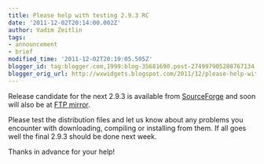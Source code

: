 ```yaml
---
title: Please help with testing 2.9.3 RC
date: '2011-12-02T20:14:00.002Z'
author: Vadim Zeitlin
tags:
- announcement
- brief
modified_time: '2011-12-02T20:19:05.505Z'
blogger_id: tag:blogger.com,1999:blog-35681690.post-274997905288767134
blogger_orig_url: http://wxwidgets.blogspot.com/2011/12/please-help-with-testing-293-rc.html
---
```


Release candidate for the next 2.9.3 is available from [SourceForge] and soon
will also be at [FTP mirror].

Please test the distribution files and let us know about any problems you
encounter with downloading, compiling or installing from them. If all goes well
the final 2.9.3 should be done next week.

Thanks in advance for your help!

[SourceForge]: https://sourceforge.net/projects/wxwindows/files/2.9.3-rc1/
[FTP mirror]: ftp://ftp.wxwidgets.org/pub/2.9.3-rc1/
